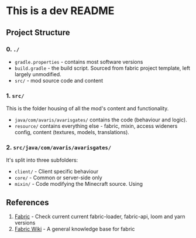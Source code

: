 # This is a dev README

## Project Structure
### 0. `./`
- `gradle.properties` - contains most software versions
- `build.gradle` - the build script. Sourced from fabric project template, left largely unmodified.
- `src/` - mod source code and content
### 1.  `src/`
This is the folder housing of all the mod's content and functionality.
- `java/com/avaris/avarisgates/` contains the code (behaviour and logic).
- `resource/` contains everything else - fabric, mixin, access wideners config, content (textures, models, translations).
### 2. `src/java/com/avaris/avarisgates/`
It's split into three subfolders:
- `client/` - Client specific behaviour
- `core/` - Common or server-side only
- `mixin/` - Code modifying the Minecraft source. Using 

## References
1. [Fabric](https://fabricmc.net/develop/) - Check current current fabric-loader, fabric-api, loom and yarn versions
2. [Fabric Wiki](https://wiki.fabricmc.net/tutorial:start) - A general knowledge base for fabric